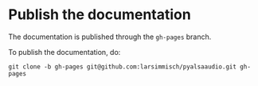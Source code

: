 # Publish the documentation

The documentation is published through the `gh-pages` branch.

To publish the documentation, do:

    git clone -b gh-pages git@github.com:larsimmisch/pyalsaaudio.git gh-pages
